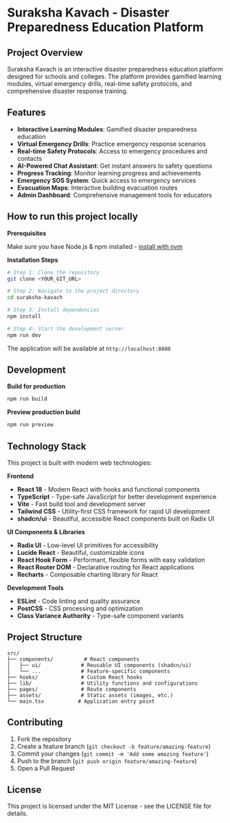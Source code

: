# Suraksha Kavach - Disaster Preparedness Education Platform

## Project Overview

Suraksha Kavach is an interactive disaster preparedness education platform designed for schools and colleges. The platform provides gamified learning modules, virtual emergency drills, real-time safety protocols, and comprehensive disaster response training.

## Features

- **Interactive Learning Modules**: Gamified disaster preparedness education
- **Virtual Emergency Drills**: Practice emergency response scenarios
- **Real-time Safety Protocols**: Access to emergency procedures and contacts
- **AI-Powered Chat Assistant**: Get instant answers to safety questions
- **Progress Tracking**: Monitor learning progress and achievements
- **Emergency SOS System**: Quick access to emergency services
- **Evacuation Maps**: Interactive building evacuation routes
- **Admin Dashboard**: Comprehensive management tools for educators

## How to run this project locally

**Prerequisites**

Make sure you have Node.js & npm installed - [install with nvm](https://github.com/nvm-sh/nvm#installing-and-updating)

**Installation Steps**

```sh
# Step 1: Clone the repository
git clone <YOUR_GIT_URL>

# Step 2: Navigate to the project directory
cd suraksha-kavach

# Step 3: Install dependencies
npm install

# Step 4: Start the development server
npm run dev
```

The application will be available at `http://localhost:8080`

## Development

**Build for production**
```sh
npm run build
```

**Preview production build**
```sh
npm run preview
```

## Technology Stack

This project is built with modern web technologies:

**Frontend**
- **React 18** - Modern React with hooks and functional components
- **TypeScript** - Type-safe JavaScript for better development experience
- **Vite** - Fast build tool and development server
- **Tailwind CSS** - Utility-first CSS framework for rapid UI development
- **shadcn/ui** - Beautiful, accessible React components built on Radix UI

**UI Components & Libraries**
- **Radix UI** - Low-level UI primitives for accessibility
- **Lucide React** - Beautiful, customizable icons
- **React Hook Form** - Performant, flexible forms with easy validation
- **React Router DOM** - Declarative routing for React applications
- **Recharts** - Composable charting library for React

**Development Tools**
- **ESLint** - Code linting and quality assurance
- **PostCSS** - CSS processing and optimization
- **Class Variance Authority** - Type-safe component variants

## Project Structure

```
src/
├── components/          # React components
│   ├── ui/             # Reusable UI components (shadcn/ui)
│   └── ...             # Feature-specific components
├── hooks/              # Custom React hooks
├── lib/                # Utility functions and configurations
├── pages/              # Route components
├── assets/             # Static assets (images, etc.)
└── main.tsx           # Application entry point
```

## Contributing

1. Fork the repository
2. Create a feature branch (`git checkout -b feature/amazing-feature`)
3. Commit your changes (`git commit -m 'Add some amazing feature'`)
4. Push to the branch (`git push origin feature/amazing-feature`)
5. Open a Pull Request

## License

This project is licensed under the MIT License - see the LICENSE file for details.
